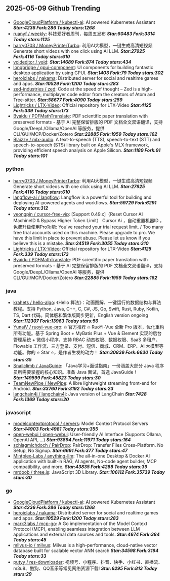 ## 2025-05-09 Github Trending

### 
* [GoogleCloudPlatform / kubectl-ai](https://github.com/GoogleCloudPlatform/kubectl-ai): AI powered Kubernetes Assistant ***Star:4236 Fork:286 Today stars:1268***
* [ruanyf / weekly](https://github.com/ruanyf/weekly): 科技爱好者周刊，每周五发布 ***Star:60483 Fork:3314 Today stars:1125***
* [harry0703 / MoneyPrinterTurbo](https://github.com/harry0703/MoneyPrinterTurbo): 利用AI大模型，一键生成高清短视频 Generate short videos with one click using AI LLM. ***Star:27925 Fork:4116 Today stars:610***
* [voideditor / void](https://github.com/voideditor/void):  ***Star:14689 Fork:874 Today stars:434***
* [longbridge / gpui-component](https://github.com/longbridge/gpui-component): UI components for building fantastic desktop application by using GPUI. ***Star:1403 Fork:79 Today stars:302***
* [heroiclabs / nakama](https://github.com/heroiclabs/nakama): Distributed server for social and realtime games and apps. ***Star:10529 Fork:1200 Today stars:283***
* [zed-industries / zed](https://github.com/zed-industries/zed): Code at the speed of thought – Zed is a high-performance, multiplayer code editor from the creators of Atom and Tree-sitter. ***Star:58677 Fork:4090 Today stars:259***
* [Lightricks / LTX-Video](https://github.com/Lightricks/LTX-Video): Official repository for LTX-Video ***Star:4125 Fork:339 Today stars:173***
* [Byaidu / PDFMathTranslate](https://github.com/Byaidu/PDFMathTranslate): PDF scientific paper translation with preserved formats - 基于 AI 完整保留排版的 PDF 文档全文双语翻译，支持 Google/DeepL/Ollama/OpenAI 等服务，提供 CLI/GUI/MCP/Docker/Zotero ***Star:22885 Fork:1959 Today stars:162***
* [Blaizzy / mlx-audio](https://github.com/Blaizzy/mlx-audio): A text-to-speech (TTS), speech-to-text (STT) and speech-to-speech (STS) library built on Apple's MLX framework, providing efficient speech analysis on Apple Silicon. ***Star:1189 Fork:91 Today stars:101***

### python
* [harry0703 / MoneyPrinterTurbo](https://github.com/harry0703/MoneyPrinterTurbo): 利用AI大模型，一键生成高清短视频 Generate short videos with one click using AI LLM. ***Star:27925 Fork:4116 Today stars:610***
* [langflow-ai / langflow](https://github.com/langflow-ai/langflow): Langflow is a powerful tool for building and deploying AI-powered agents and workflows. ***Star:59729 Fork:6291 Today stars:312***
* [yeongpin / cursor-free-vip](https://github.com/yeongpin/cursor-free-vip): [Support 0.49.x]（Reset Cursor AI MachineID & Bypass Higher Token Limit） Cursor Ai ，自动重置机器ID ， 免费升级使用Pro功能: You've reached your trial request limit. / Too many free trial accounts used on this machine. Please upgrade to pro. We have this limit in place to prevent abuse. Please let us know if you believe this is a mistake. ***Star:24519 Fork:3055 Today stars:310***
* [Lightricks / LTX-Video](https://github.com/Lightricks/LTX-Video): Official repository for LTX-Video ***Star:4125 Fork:339 Today stars:173***
* [Byaidu / PDFMathTranslate](https://github.com/Byaidu/PDFMathTranslate): PDF scientific paper translation with preserved formats - 基于 AI 完整保留排版的 PDF 文档全文双语翻译，支持 Google/DeepL/Ollama/OpenAI 等服务，提供 CLI/GUI/MCP/Docker/Zotero ***Star:22885 Fork:1959 Today stars:162***

### java
* [krahets / hello-algo](https://github.com/krahets/hello-algo): 《Hello 算法》：动画图解、一键运行的数据结构与算法教程。支持 Python, Java, C++, C, C#, JS, Go, Swift, Rust, Ruby, Kotlin, TS, Dart 代码。简体版和繁体版同步更新，English version ongoing ***Star:112307 Fork:13963 Today stars:56***
* [YunaiV / ruoyi-vue-pro](https://github.com/YunaiV/ruoyi-vue-pro): 🔥 官方推荐 🔥 RuoYi-Vue 全新 Pro 版本，优化重构所有功能。基于 Spring Boot + MyBatis Plus + Vue & Element 实现的后台管理系统 + 微信小程序，支持 RBAC 动态权限、数据权限、SaaS 多租户、Flowable 工作流、三方登录、支付、短信、商城、CRM、ERP、AI 大模型等功能。你的 ⭐️ Star ⭐️，是作者生发的动力！ ***Star:30839 Fork:6630 Today stars:35***
* [Snailclimb / JavaGuide](https://github.com/Snailclimb/JavaGuide): 「Java学习+面试指南」一份涵盖大部分 Java 程序员所需要掌握的核心知识。准备 Java 面试，首选 JavaGuide！ ***Star:149599 Fork:45823 Today stars:30***
* [TeamNewPipe / NewPipe](https://github.com/TeamNewPipe/NewPipe): A libre lightweight streaming front-end for Android. ***Star:33760 Fork:3192 Today stars:23***
* [langchain4j / langchain4j](https://github.com/langchain4j/langchain4j): Java version of LangChain ***Star:7428 Fork:1369 Today stars:20***

### javascript
* [modelcontextprotocol / servers](https://github.com/modelcontextprotocol/servers): Model Context Protocol Servers ***Star:44903 Fork:4981 Today stars:355***
* [open-webui / open-webui](https://github.com/open-webui/open-webui): User-friendly AI Interface (Supports Ollama, OpenAI API, ...) ***Star:93894 Fork:11971 Today stars:164***
* [schlagmichdoch / PairDrop](https://github.com/schlagmichdoch/PairDrop): PairDrop: Transfer Files Cross-Platform. No Setup, No Signup. ***Star:6691 Fork:377 Today stars:47***
* [Mintplex-Labs / anything-llm](https://github.com/Mintplex-Labs/anything-llm): The all-in-one Desktop & Docker AI application with built-in RAG, AI agents, No-code agent builder, MCP compatibility, and more. ***Star:43835 Fork:4288 Today stars:39***
* [mrdoob / three.js](https://github.com/mrdoob/three.js): JavaScript 3D Library. ***Star:106112 Fork:35739 Today stars:30***

### go
* [GoogleCloudPlatform / kubectl-ai](https://github.com/GoogleCloudPlatform/kubectl-ai): AI powered Kubernetes Assistant ***Star:4236 Fork:286 Today stars:1268***
* [heroiclabs / nakama](https://github.com/heroiclabs/nakama): Distributed server for social and realtime games and apps. ***Star:10529 Fork:1200 Today stars:283***
* [mark3labs / mcp-go](https://github.com/mark3labs/mcp-go): A Go implementation of the Model Context Protocol (MCP), enabling seamless integration between LLM applications and external data sources and tools. ***Star:4674 Fork:384 Today stars:45***
* [milvus-io / milvus](https://github.com/milvus-io/milvus): Milvus is a high-performance, cloud-native vector database built for scalable vector ANN search ***Star:34598 Fork:3194 Today stars:33***
* [putyy / res-downloader](https://github.com/putyy/res-downloader): 视频号、小程序、抖音、快手、小红书、直播流、m3u8、酷狗、QQ音乐等常见网络资源下载! ***Star:6295 Fork:813 Today stars:29***

